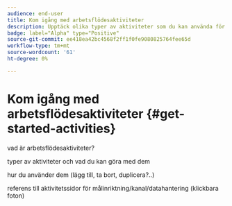 ```yaml
---
audience: end-user
title: Kom igång med arbetsflödesaktiviteter
description: Upptäck olika typer av aktiviteter som du kan använda för att skapa Adobe Campaign webbarbetsflöden
badge: label="Alpha" type="Positive"
source-git-commit: ee418ea42bc4568f2ff1f0fe9080825764fee65d
workflow-type: tm+mt
source-wordcount: '61'
ht-degree: 0%

---
```


# Kom igång med arbetsflödesaktiviteter {#get-started-activities}

vad är arbetsflödesaktiviteter?

typer av aktiviteter och vad du kan göra med dem

hur du använder dem (lägg till, ta bort, duplicera?..)

referens till aktivitetssidor för målinriktning/kanal/datahantering (klickbara foton)
